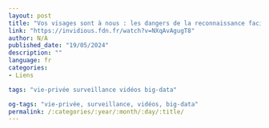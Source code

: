 ```yaml
---
layout: post
title: "Vos visages sont à nous : les dangers de la reconnaissance faciale"
link: "https://invidious.fdn.fr/watch?v=NXqAvAgugT8"
author: N/A
published_date: "19/05/2024"
description: ""
language: fr
categories:
- Liens

tags: "vie-privée surveillance vidéos big-data"

og-tags: "vie-privée, surveillance, vidéos, big-data"
permalink: /:categories/:year/:month/:day/:title/
---
```

